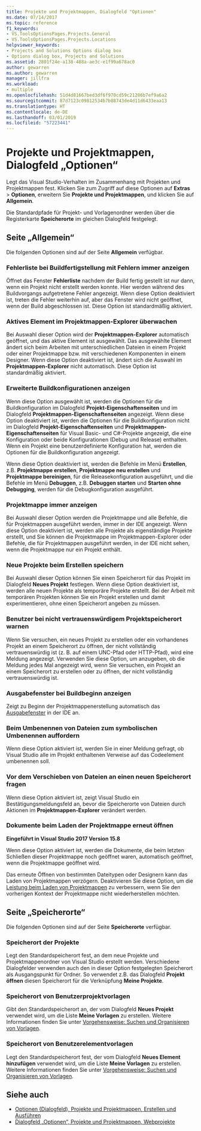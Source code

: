```yaml
---
title: Projekte und Projektmappen, Dialogfeld "Optionen"
ms.date: 07/14/2017
ms.topic: reference
f1_keywords:
- VS.ToolsOptionsPages.Projects.General
- VS.ToolsOptionsPages.Projects.Locations
helpviewer_keywords:
- Projects and Solutions Options dialog box
- Options dialog box, Projects and Solutions
ms.assetid: 2801f24e-a138-488a-ae3c-e1f99a678ac0
author: gewarren
ms.author: gewarren
manager: jillfra
ms.workload:
- multiple
ms.openlocfilehash: 51d4d81667bed3df6f970cd59c21286b7ef9a6a2
ms.sourcegitcommit: 87d7123c09812534b7b08743de4d11d6433eaa13
ms.translationtype: HT
ms.contentlocale: de-DE
ms.lasthandoff: 03/01/2019
ms.locfileid: "57223441"
---
```

# <a name="projects-and-solutions-page-options-dialog-box"></a>Projekte und Projektmappen, Dialogfeld „Optionen“

Legt das Visual Studio-Verhalten im Zusammenhang mit Projekten und Projektmappen fest. Klicken Sie zum Zugriff auf diese Optionen auf **Extras** > **Optionen**, erweitern Sie **Projekte und Projektmappen**, und klicken Sie auf **Allgemein**.

Die Standardpfade für Projekt- und Vorlagenordner werden über die Registerkarte **Speicherorte** im gleichen Dialogfeld festgelegt.

## <a name="general-page"></a>Seite „Allgemein“

Die folgenden Optionen sind auf der Seite **Allgemein** verfügbar.

### <a name="always-show-error-list-if-build-finishes-with-errors"></a>Fehlerliste bei Buildfertigstellung mit Fehlern immer anzeigen

Öffnet das Fenster **Fehlerliste** nachdem der Build fertig gestellt ist nur dann, wenn ein Projekt nicht erstellt werden konnte. Hier werden während des Buildvorgangs aufgetretene Fehler angezeigt. Wenn diese Option deaktiviert ist, treten die Fehler weiterhin auf, aber das Fenster wird nicht geöffnet, wenn der Build abgeschlossen ist. Diese Option ist standardmäßig aktiviert.

### <a name="track-active-item-in-solution-explorer"></a>Aktives Element im Projektmappen-Explorer überwachen

Bei Auswahl dieser Option wird der **Projektmappen-Explorer** automatisch geöffnet, und das aktive Element ist ausgewählt. Das ausgewählte Element ändert sich beim Arbeiten mit unterschiedlichen Dateien in einem Projekt oder einer Projektmappe bzw. mit verschiedenen Komponenten in einem Designer. Wenn diese Option deaktiviert ist, ändert sich die Auswahl im **Projektmappen-Explorer** nicht automatisch. Diese Option ist standardmäßig aktiviert.

### <a name="show-advanced-build-configurations"></a>Erweiterte Buildkonfigurationen anzeigen

Wenn diese Option ausgewählt ist, werden die Optionen für die Buildkonfiguration im Dialogfeld **Projekt-Eigenschaftenseiten** und im Dialogfeld **Projektmappen-Eigenschaftenseiten** angezeigt. Wenn diese Option deaktiviert ist, werden die Optionen für die Buildkonfiguration nicht im Dialogfeld **Projekt-Eigenschaftenseiten** und **Projektmappen-Eigenschaftenseiten** für Visual Basic- und C#-Projekte angezeigt, die eine Konfiguration oder beide Konfigurationen (Debug und Release) enthalten. Wenn ein Projekt eine benutzerdefinierte Konfiguration hat, werden die Optionen für die Buildkonfiguration angezeigt.

Wenn diese Option deaktiviert ist, werden die Befehle im Menü **Erstellen**, z.B. **Projektmappe erstellen**, **Projektmappe neu erstellen** und **Projektmappe bereinigen**, für die Releasekonfiguration ausgeführt, und die Befehle im Menü **Debuggen**, z.B. **Debuggen starten** und **Starten ohne Debugging**, werden für die Debugkonfiguration ausgeführt.

### <a name="always-show-solution"></a>Projektmappe immer anzeigen

Bei Auswahl dieser Option werden die Projektmappe und alle Befehle, die für Projektmappen ausgeführt werden, immer in der IDE angezeigt. Wenn diese Option deaktiviert ist, werden alle Projekte als eigenständige Projekte erstellt, und Sie können die Projektmappe im Projektmappen-Explorer oder Befehle, die für Projektmappen ausgeführt werden, in der IDE nicht sehen, wenn die Projektmappe nur ein Projekt enthält.

### <a name="save-new-projects-when-created"></a>Neue Projekte beim Erstellen speichern

Bei Auswahl dieser Option können Sie einen Speicherort für das Projekt im Dialogfeld **Neues Projekt** festlegen. Wenn diese Option deaktiviert ist, werden alle neuen Projekte als temporäre Projekte erstellt. Bei der Arbeit mit temporären Projekten können Sie ein Projekt erstellen und damit experimentieren, ohne einen Speicherort angeben zu müssen.

### <a name="warn-user-when-the-project-location-is-not-trusted"></a>Benutzer bei nicht vertrauenswürdigem Projektspeicherort warnen

Wenn Sie versuchen, ein neues Projekt zu erstellen oder ein vorhandenes Projekt an einem Speicherort zu öffnen, der nicht vollständig vertrauenswürdig ist (z. B. auf einem UNC-Pfad oder HTTP-Pfad), wird eine Meldung angezeigt. Verwenden Sie diese Option, um anzugeben, ob die Meldung jedes Mal angezeigt wird, wenn Sie versuchen, ein Projekt an einem Speicherort zu erstellen oder zu öffnen, der nicht vollständig vertrauenswürdig ist.

### <a name="show-output-window-when-build-starts"></a>Ausgabefenster bei Buildbeginn anzeigen

Zeigt zu Beginn der Projektmappenerstellung automatisch das [Ausgabefenster](../../ide/reference/output-window.md) in der IDE an.

### <a name="prompt-for-symbolic-renaming-when-renaming-files"></a>Beim Umbenennen von Dateien zum symbolischen Umbenennen auffordern

Wenn diese Option aktiviert ist, werden Sie in einer Meldung gefragt, ob Visual Studio alle im Projekt enthaltenen Verweise auf das Codeelement umbenennen soll.

### <a name="prompt-before-moving-files-to-a-new-location"></a>Vor dem Verschieben von Dateien an einen neuen Speicherort fragen

Wenn diese Option aktiviert ist, zeigt Visual Studio ein Bestätigungsmeldungsfeld an, bevor die Speicherorte von Dateien durch Aktionen im **Projektmappen-Explorer** verändert werden.

### <a name="reopen-documents-on-solution-load"></a>Dokumente beim Laden der Projektmappe erneut öffnen

**Eingeführt in Visual Studio 2017 Version 15.8**

Wenn diese Option aktiviert ist, werden die Dokumente, die beim letzten Schließen dieser Projektmappe noch geöffnet waren, automatisch geöffnet, wenn die Projektmappe geöffnet wird.

Das erneute Öffnen von bestimmten Dateitypen oder Designern kann das Laden von Projektmappen verzögern. Deaktivieren Sie diese Option, um die [Leistung beim Laden von Projektmappen](../../ide/visual-studio-performance-tips-and-tricks.md#disable-automatic-file-restore) zu verbessern, wenn Sie den vorherigen Kontext der Projektmappe nicht wiederherstellen möchten.

## <a name="locations-page"></a>Seite „Speicherorte“

Die folgenden Optionen sind auf der Seite **Speicherorte** verfügbar.

### <a name="projects-location"></a>Speicherort der Projekte

Legt den Standardspeicherort fest, an dem neue Projekte und Projektmappenordner von Visual Studio erstellt werden. Verschiedene Dialogfelder verwenden auch den in dieser Option festgelegten Speicherort als Ausgangspunkt für Ordner. So verwendet z.B. das Dialogfeld **Projekt öffnen** diesen Speicherort für die Verknüpfung **Meine Projekte**.

### <a name="user-project-templates-location"></a>Speicherort von Benutzerprojektvorlagen

Gibt den Standardspeicherort an, der vom Dialogfeld **Neues Projekt** verwendet wird, um die Liste **Meine Vorlagen** zu erstellen. Weitere Informationen finden Sie unter [Vorgehensweise: Suchen und Organisieren von Vorlagen](../../ide/how-to-locate-and-organize-project-and-item-templates.md).

### <a name="user-item-templates-location"></a>Speicherort von Benutzerelementvorlagen

Legt den Standardspeicherort fest, der vom Dialogfeld **Neues Element hinzufügen** verwendet wird, um die Liste **Meine Vorlagen** zu erstellen. Weitere Informationen finden Sie unter [Vorgehensweise: Suchen und Organisieren von Vorlagen](../../ide/how-to-locate-and-organize-project-and-item-templates.md).

## <a name="see-also"></a>Siehe auch

- [Optionen (Dialogfeld), Projekte und Projektmappen, Erstellen und Ausführen](../../ide/reference/options-dialog-box-projects-and-solutions-build-and-run.md)
- [Dialogfeld „Optionen“, Projekte und Projektmappen, Webprojekte](../../ide/reference/options-dialog-box-projects-and-solutions-web-projects.md)
